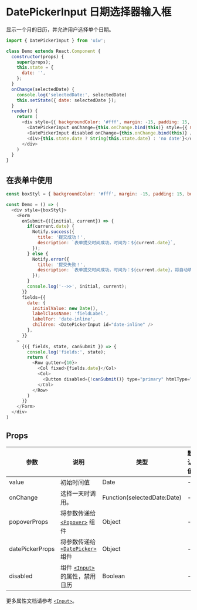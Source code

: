 DatePickerInput 日期选择器输入框
===

显示一个月的日历，并允许用户选择单个日期。

```jsx
import { DatePickerInput } from 'uiw';
```

<!--DemoStart--> 
```js
class Demo extends React.Component {
  constructor(props) {
    super(props);
    this.state = {
      date: '',
    };
  }
  onChange(selectedDate) {
    console.log('selectedDate:', selectedDate)
    this.setState({ date: selectedDate });
  }
  render() {
    return (
      <div style={{ backgroundColor: '#fff', margin: -15, padding: 15, borderRadius: '5px 5px 0 0' }}>
        <DatePickerInput onChange={this.onChange.bind(this)} style={{ marginRight: 10 }} />
        <DatePickerInput disabled onChange={this.onChange.bind(this)} />
        <div>{this.state.date ? String(this.state.date) : 'no date'}</div>
      </div>
    )
  }
}
```
<!--End-->


## 在表单中使用

<!--DemoStart--> 
```js
const boxStyl = { backgroundColor: '#fff', margin: -15, padding: 15, borderRadius: '5px 5px 0 0' };

const Demo = () => (
  <div style={boxStyl}>
    <Form
      onSubmit={({initial, current}) => {
        if(current.date) {
          Notify.success({
            title: '提交成功！',
            description: `表单提交时间成功，时间为：${current.date}`,
          });
        } else {
          Notify.error({
            title: '提交失败！',
            description: `表单提交时间成功，时间为：${current.date}，将自动填充初始化值！`,
          });
        }
        console.log('-->>', initial, current);
      }}
      fields={{
        date: {
          initialValue: new Date(),
          labelClassName: 'fieldLabel',
          labelFor: 'date-inline',
          children: <DatePickerInput id="date-inline" />
        },
      }}
    >
      {({ fields, state, canSubmit }) => {
        console.log('fields:', state);
        return (
          <Row gutter={10}>
            <Col fixed>{fields.date}</Col>
            <Col>
              <Button disabled={!canSubmit()} type="primary" htmlType="submit">提交</Button>
            </Col>
          </Row>
        )
      }}
    </Form>
  </div>
)
```
<!--End-->

## Props

| 参数 | 说明 | 类型 | 默认值 |
|--------- |-------- |--------- |-------- |
| value | 初始时间值 | Date | - |
| onChange | 选择一天时调用。 | Function(selectedDate:Date) | - |
| popoverProps | 将参数传递给 [`<Popover>`](#/components/popover) 组件 | Object | - |
| datePickerProps | 将参数传递给 [`<DatePicker>`](#/components/date-picker) 组件 | Object | - |
| disabled | 组件 [`<Input>`](#/components/input) 的属性，禁用日历 | Boolean | - |

更多属性文档请参考 [`<Input>`](#/components/input)。
